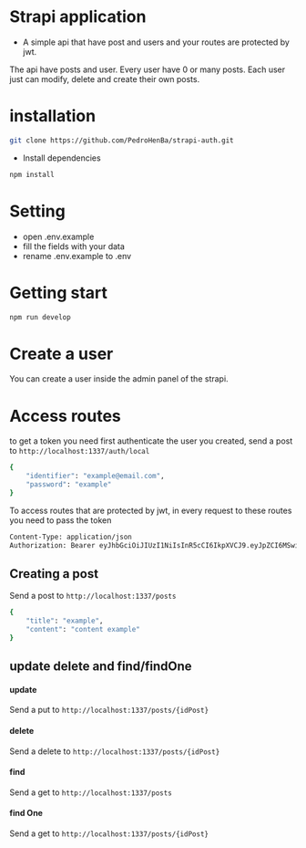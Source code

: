 
# Strapi application

- A simple api that have post and users and your routes are protected by
jwt.

<p>
 The api have posts and user. Every user have 0 or many posts. Each user just can modify, delete and create their own posts.
</p>

<h1>installation</h1>

```bash
git clone https://github.com/PedroHenBa/strapi-auth.git
```
- Install dependencies

```bash
npm install
```

<h1>Setting</h1>

- open .env.example
- fill the fields with your data
- rename .env.example to .env

<h1>Getting start</h1>

```bash
npm run develop
```

<h1>Create a user</h1>

You can create a user inside the admin panel of the strapi.

<h1>Access routes</h1>

to get a token you need first authenticate the user you created, send a post to `http://localhost:1337/auth/local`

```bash
{
    "identifier": "example@email.com",
    "password": "example"
}
```

To access routes that are protected by jwt, in every request to these routes you need to pass the token

```bash
Content-Type: application/json
Authorization: Bearer eyJhbGciOiJIUzI1NiIsInR5cCI6IkpXVCJ9.eyJpZCI6MSwiZW1haWwiOiJtYXJpYUBlbWFpbC5jb20iLCJpYXQiOjE2MzExMTAwMjYsImV4cCI6MTYzMTExNzIyNn0.1ZPQwBzmI_HTss5oCSpXtZKHuKtmDTyagCst0x4-GCY
```

<h2>Creating a post</h2>

Send a post to `http://localhost:1337/posts`

```bash
{
    "title": "example",
    "content": "content example"
}
```

<h2>update delete and find/findOne</h2>

<h4>update</h4>

Send a put to `http://localhost:1337/posts/{idPost}`

<h4>delete</h4>

Send a delete to `http://localhost:1337/posts/{idPost}`

<h4>find</h4>

Send a get to `http://localhost:1337/posts`

<h4>find One</h4>

Send a get to `http://localhost:1337/posts/{idPost}`


